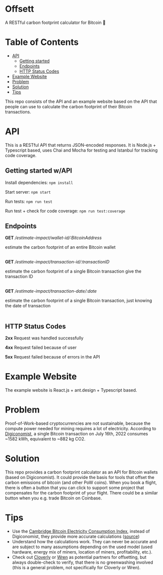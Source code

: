# Offsett
A RESTful carbon footprint calculator for Bitcoin :deciduous_tree:

# Table of Contents
- [API](#api)
  - [Getting started](#getting-started-wapi)
  - [Endpoints](#endpoints)
  - [HTTP Status Codes](#http-status-codes)
- [Example Website](#example-website)
- [Problem](#problem)
- [Solution](#solution)
- [Tips](#tips)

This repo consists of the API and an example website based on the API that people can use to calculate the carbon footprint of their Bitcoin transactions.

# API
This is a RESTful API that returns JSON-encoded responses. It is Node.js + Typescript based, uses Chai and Mocha for testing and Istanbul for tracking code coverage.

## Getting started w/API
Install dependencies: `npm install`

Start server: `npm start`

Run tests: `npm run test`

Run test + check for code coverage: `npm run test:coverage`

## Endpoints

**GET** */estimate-impact/wallet-id/:BitcoinAddress*

estimate the carbon footprint of an entire Bitcoin wallet
<br /><br />

**GET** */estimate-impact/transaction-id/:transactionID*

estimate the carbon footprint of a single Bitcoin transaction give the transaction ID
<br /><br />

**GET** */estimate-impact/transaction-date/:date*

estimate the carbon footprint of a single Bitcoin transaction, just knowing the date of transaction
<br /><br />

## HTTP Status Codes

**2xx** Request was handled successfully

**4xx** Request failed because of user

**5xx** Request failed because of errors in the API


# Example Website
The example website is React.js + ant.design + Typescript based.


# Problem
Proof-of-Work-based cryptocurrencies are not sustainable, because the compute power needed for mining requires a lot of electricity. 
According to [Digiconomist](https://digiconomist.net/bitcoin-energy-consumption), a single Bitcoin transaction on July 16th, 2022 consumes ~1582 kWh, equivalent to ~882 kg CO2.

# Solution
This repo provides a carbon footprint calculator as an API for Bitcoin wallets (based on Digiconomist). It could provide the basis for tools that offset the carbon emissions of bitcoin (and other PoW coins). When you book a flight, there is often a button that you can click to support some project that compensates for the carbon footprint of your flight. There could be a similar button when you e.g. trade Bitcoin on Coinbase.

# Tips
- Use the [Cambridge Bitcoin Electricity Consumption Index](https://ccaf.io/cbeci/index), instead of Digiconomist, they provide more accurate calculations ([source](https://cryptoclimate.org/wp-content/uploads/2021/12/RMI-CIP-CCA-Guidance-Documentation-Dec15.pdf))
- Understand how the calculations work. They can never be accurate and are subject to many assumptions depending on the used model (used hardware, energy mix of miners, location of miners, profitability, etc.).
- Check out [Cloverly](https://www.cloverly.com/) or [Wren](https://www.wren.co/) as potential partners for offsetting, but always double-check to verify, that there is no greenwashing involved (this is a general problem, not specifically for Cloverly or Wren).
